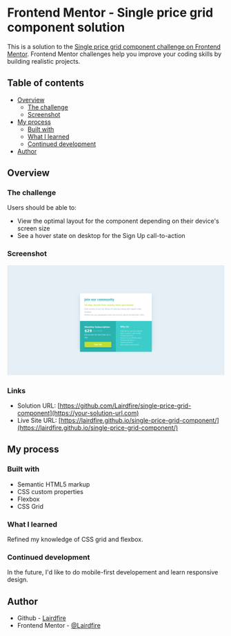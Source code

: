 # Frontend Mentor - Single price grid component solution

This is a solution to the [Single price grid component challenge on Frontend Mentor](https://www.frontendmentor.io/challenges/single-price-grid-component-5ce41129d0ff452fec5abbbc). Frontend Mentor challenges help you improve your coding skills by building realistic projects. 

## Table of contents

- [Overview](#overview)
  - [The challenge](#the-challenge)
  - [Screenshot](#screenshot)
- [My process](#my-process)
  - [Built with](#built-with)
  - [What I learned](#what-i-learned)
  - [Continued development](#continued-development)
- [Author](#author)


## Overview

### The challenge

Users should be able to:

- View the optimal layout for the component depending on their device's screen size
- See a hover state on desktop for the Sign Up call-to-action

### Screenshot

![](./screenshot.jpg)


### Links

- Solution URL: [https://github.com/Lairdfire/single-price-grid-component](https://your-solution-url.com)
- Live Site URL: [https://lairdfire.github.io/single-price-grid-component/](https://lairdfire.github.io/single-price-grid-component/)

## My process

### Built with

- Semantic HTML5 markup
- CSS custom properties
- Flexbox
- CSS Grid

### What I learned

Refined my knowledge of CSS grid and flexbox.


### Continued development

In the future, I'd like to do mobile-first developement and learn responsive design.

## Author

- Github - [Lairdfire](https://github.com/Lairdfire)
- Frontend Mentor - [@Lairdfire ](https://www.frontendmentor.io/profile/Lairdfire)
